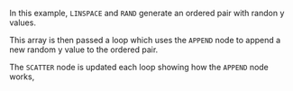 In this example, `LINSPACE` and `RAND` generate an ordered pair with randon y values. 

This array is then passed a loop which uses the `APPEND` node to append a new random y value to the ordered pair.

The `SCATTER` node is updated each loop showing how the `APPEND` node works,
